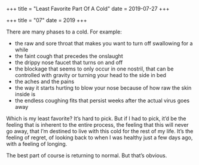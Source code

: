 +++
title = "Least Favorite Part Of A Cold"
date = 2019-07-27
+++

+++
title = "07"
date = 2019
+++

There are many phases to a cold. For example:

  * the raw and sore throat that makes you want to turn off swallowing for a while
  * the faint cough that precedes the onslaught 
  * the drippy nose faucet that turns on and off
  * the blockage that seems to only occur in one nostril, that can be controlled with gravity or turning your head to the side in bed
  * the aches and the pains
  * the way it starts hurting to blow your nose because of how raw the skin inside is
  * the endless coughing fits that persist weeks after the actual virus goes away

Which is my least favorite? It&#8217;s hard to pick. But if I had to pick, it&#8217;d be the feeling that is inherent to the entire process, the feeling that this will never go away, that I&#8217;m destined to live with this cold for the rest of my life. It&#8217;s the feeling of regret, of looking back to when I was healthy just a few days ago, with a feeling of longing. 

The best part of course is returning to normal. But that&#8217;s obvious.